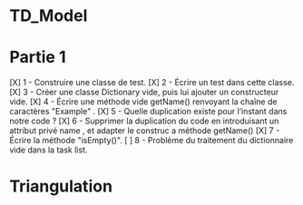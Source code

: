 # TD_Model
# Partie 1

[X] 1 - Construire une classe de test.
[X] 2 - Écrire un test dans cette classe.
[X] 3 - Créer une classe Dictionary vide, puis lui ajouter un constructeur vide.
[X] 4 - Écrire une méthode vide getName() renvoyant la chaîne de caractères "Example" .
[X] 5 - Quelle duplication existe pour l’instant dans notre code ?
[X] 6 - Supprimer la duplication du code en introduisant un attribut privé name , et adapter le construc a méthode getName()
[X] 7 - Écrire la méthode "isEmpty()". 
[ ] 8 - Problème du traitement du dictionnaire vide dans la task list.

# Triangulation


